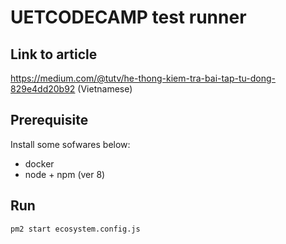# UETCODECAMP test runner

## Link to article
https://medium.com/@tutv/he-thong-kiem-tra-bai-tap-tu-dong-829e4dd20b92 (Vietnamese)

## Prerequisite
Install some sofwares below:
- docker
- node + npm (ver 8)

## Run
`
pm2 start ecosystem.config.js
`
